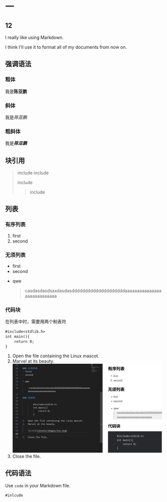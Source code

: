 # 一
## 12
I really like using Markdown.

I think I'll use it to format all of my documents from now on.
## 强调语法

### 粗体
我是**陈亚鹏**

### 斜体
我是*陈亚鹏*

### 粗斜体
我是***陈亚鹏***

## 块引用
> include
> include
>
> include
>> include

## 列表

### 有序列表
1. first
2. second

### 无须列表
- first
- second

* qwe

    >casdasdasdsaxdasdasddddddddddddddddddddaaaaaaaaaaaaaaaaaaaaaaaaaaaa

### 代码块


在列表中时，需要用两个制表符

    #include<stdlib.h>
    int main(){
        return 0;
    }

1.  Open the file containing the Linux mascot.
2.  Marvel at its beauty.
    ![截图](./截图.png)
3.  Close the file.

## 代码语法
Use `code` in your Markdown file.
    
    #inlcude


